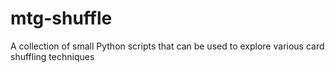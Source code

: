 # mtg-shuffle
A collection of small Python scripts that can be used to explore various card shuffling techniques
